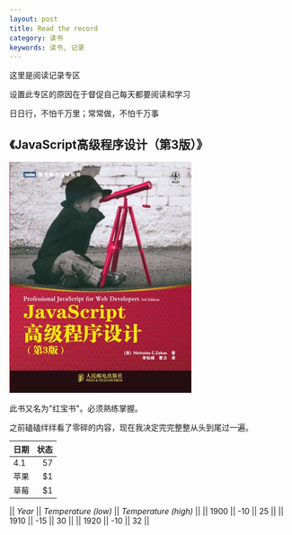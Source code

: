 ```yaml
---
layout: post
title: Read the record
category: 读书
keywords: 读书, 记录
---
```


这里是阅读记录专区

设置此专区的原因在于督促自己每天都要阅读和学习

日日行，不怕千万里；常常做，不怕千万事

## 《JavaScript高级程序设计（第3版）》

![pic](/assets/img/jspro.jpg)

此书又名为"红宝书"。必须熟练掌握。

之前磕磕绊绊看了零碎的内容，现在我决定完完整整从头到尾过一遍。

| 日期        | 状态    |
| --------    | -----:  |
| 4.1         | 57      |
| 苹果        | $1      |
| 草莓        | $1      |


|| *Year* || *Temperature (low)* || *Temperature (high)* ||
|| 1900 || -10 || 25 ||
|| 1910 || -15 || 30 ||
|| 1920 || -10 || 32 ||